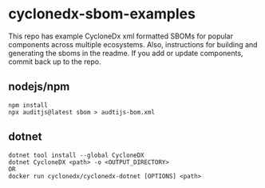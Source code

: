 # cyclonedx-sbom-examples
This repo has example CycloneDx xml formatted SBOMs for popular components across multiple ecosystems.  Also, instructions for building and generating the sboms in the readme.  If you add or update components, commit back up to the repo.

## nodejs/npm
```
npm install
npx auditjs@latest sbom > audtijs-bom.xml
```

## dotnet
```
dotnet tool install --global CycloneDX
dotnet CycloneDX <path> -o <OUTPUT_DIRECTORY>
OR
docker run cyclonedx/cyclonedx-dotnet [OPTIONS] <path>
```
